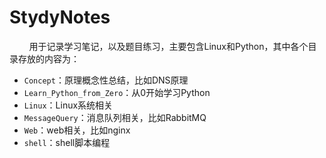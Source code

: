 # StydyNotes
&nbsp;&nbsp;&nbsp;&nbsp;&nbsp;&nbsp;&nbsp;&nbsp;用于记录学习笔记，以及题目练习，主要包含Linux和Python，其中各个目录存放的内容为：
- `Concept`：原理概念性总结，比如DNS原理
- `Learn_Python_from_Zero`：从0开始学习Python
- `Linux`：Linux系统相关
- `MessageQuery`：消息队列相关，比如RabbitMQ
- `Web`：web相关，比如nginx
- `shell`：shell脚本编程
